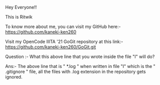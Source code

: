 
Hey Everyone!!

This is Ritwik 

To know more about me, you can visit my GitHub here:-
https://github.com/kaneki-ken260

Visit my OpenCode IIITA '21 GoGit repository at this link:-
https://github.com/kaneki-ken260/GoGit.git


Question :- What this above line that you wrote inside the file "I" will do?

Ans:- The above line that is " *.log " when written in file "I" which is the " .gitignore " file, all the files with .log extension in the repository gets ignored.